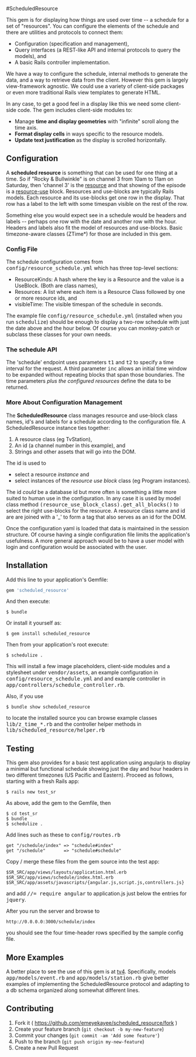 #ScheduledResource

This gem is for displaying how things are used
over time -- a schedule for a set of "resources".  You
can configure the elements of the schedule and there
are utilities and protocols to connect them:

 - Configuration (specification and management),
 - Query interfaces (a REST-like API and internal protocols to query the models), and
 - A basic Rails controller implementation.

We have a way to configure the schedule, internal
methods to generate the data, and a way to retrieve
data from the client.  However this gem is largely
view-framework agnostic.  We could use a variety of
client-side packages or even more traditional Rails
view templates to generate HTML.

In any case, to get a good feel in a display like
this we need some client-side code.  The gem includes
client-side modules to:

 - Manage <b>time and display geometries</b> with "infinite" scroll along the time axis.
 - <b>Format display cells</b> in ways specific to the resource models.
 - <b>Update text justification</b> as the display is scrolled horizontally.


## Configuration

A **scheduled resource** is something that can be
used for one thing at a time.  So if "Rocky & Bullwinkle"
is on channel 3 from 10am to 11am on Saturday, then
'channel 3' is the <u>resource</u> and that showing of
the episode is a <u>resource-use</u> block.  Resources 
and use-blocks are typically Rails models.  Each resource
and its use-blocks get one row in the display.  That
row has a label to the left with some timespan visible
on the rest of the row.

Something else you would expect see in a schedule
would be headers and labels -- perhaps one row with
the date and another row with the hour.  Headers and
labels also fit the model of resources and use-blocks.
Basic timezone-aware classes (ZTime*) for those are
included in this gem.


### Config File

The schedule configuration comes from
<tt>config/resource_schedule.yml</tt> which has
three top-level sections:

- ResourceKinds:  A hash where the key is a Resource and the value is a UseBlock. (Both are class names),
- Resources:  A list where each item is a Resource Class followed by one or more resource ids, and
- visibleTime:  The visible timespan of the schedule in seconds.

The example file <tt>config/resource_schedule.yml</tt>
(installed when you run <tt>schedulize</tt>) should be
enough to display a two-row schedule with just the date
above and the hour below.  Of course you can monkey-patch
or subclass these classes for your own needs.


### The schedule API

The 'schedule' endpoint uses parameters <tt>t1</tt> and
<tt>t2</tt> to specify a time interval for the request.
A third parameter <tt>inc</tt> allows an initial time
window to be expanded without repeating blocks that
span those boundaries.  The time parameters
_plus the configured resources_ define the data to be returned.


### More About Configuration Management

The <b>ScheduledResource</b> class manages resource and
use-block class names, id's and labels for a schedule
according to the configuration file.
A ScheduledResource instance ties together:

 1. A resource class (eg TvStation),
 2. An id (a channel number in this example), and
 3. Strings and other assets that will go into the DOM.

The id is used to
  - select a resource _instance_ and
  - select instances of the _resource use block_ class (eg Program instances).

The id _could_ be a database id but more
often is something a little more suited to human use
in the configuration.  In any case it is used by model
class method
<tt>(resource_use_block_class).get_all_blocks()</tt>
to select the right use-blocks for the resource.
A resource class name and id are are joined with
a '_' to form a tag that also serves as an id for the DOM.

Once the configuration yaml is loaded that data is
maintained in the session structure.  Of course having
a single configuration file limits the application's
usefulness.  A more general approach would be to
have a user model with login and configuration would
be associated with the user.


## Installation

Add this line to your application's Gemfile:

```ruby
gem 'scheduled_resource'
```

And then execute:

    $ bundle

Or install it yourself as:

    $ gem install scheduled_resource

Then from your application's root execute:

    $ schedulize .

This will install a few image placeholders, 
client-side modules and a stylesheet under 
<tt>vendor/assets</tt>, an example configuration
in <tt>config/resource_schedule.yml</tt> and
and example controller in
<tt>app/controllers/schedule_controller.rb</tt>.

Also, if you use

    $ bundle show scheduled_resource

to locate the installed source you can browse
example classes <tt>lib/z_time_*.rb</tt> and
the controller helper methods in
<tt>lib/scheduled_resource/helper.rb</tt>


## Testing

This gem also provides for a basic test application
using angularjs to display a minimal but functional
schedule showing just the day and hour headers in
two different timezones (US Pacific and Eastern).
Proceed as follows, starting with a fresh Rails app:

    $ rails new test_sr

As above, add the gem to the Gemfile, then 

    $ cd test_sr
    $ bundle
    $ schedulize .

Add lines such as these to <tt>config/routes.rb</tt>

    get "/schedule/index" => "schedule#index"
    get "/schedule"       => "schedule#schedule"

Copy / merge these files from the gem source into
the test app:

    $SR_SRC/app/views/layouts/application.html.erb
    $SR_SRC/app/views/schedule/index.html.erb
    $SR_SRC/app/assets/javascripts/{angular.js,script.js,controllers.js}

and add <tt>//= require angular</tt> to application.js
just below the entries for <tt>jquery</tt>.

After you run the server and browse to

    http://0.0.0.0:3000/schedule/index

you should see the four time-header rows specified
by the sample config file.


## More Examples

A better place to see the use of this gem is at
[tv4](https://github.com/emeyekayee/tv4).  Specifically,
models <tt>app/models/event.rb</tt> and
<tt>app/models/station.rb</tt> give better examples of
implementing the ScheduledResource protocol and adapting
to a db schema organized along somewhat different lines.




## Contributing

1. Fork it ( https://github.com/emeyekayee/scheduled_resource/fork )
2. Create your feature branch (`git checkout -b my-new-feature`)
3. Commit your changes (`git commit -am 'Add some feature'`)
4. Push to the branch (`git push origin my-new-feature`)
5. Create a new Pull Request
